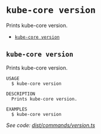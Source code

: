 `kube-core version`
===================

Prints kube-core version.

* [`kube-core version`](#kube-core-version)

## `kube-core version`

Prints kube-core version.

```
USAGE
  $ kube-core version

DESCRIPTION
  Prints kube-core version.

EXAMPLES
  $ kube-core version
```

_See code: [dist/commands/version.ts](https://github.com/kube-core/cli/blob/v0.11.18/dist/commands/version.ts)_
